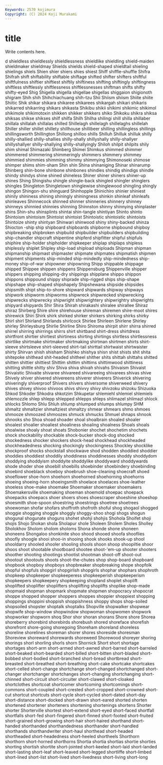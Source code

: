 ```yaml
---
Keywords: 2570 kojimura
Copyright: (C) 2024 Koji Murakami
---
```


# title

Write contents here.



d shieldless shieldlessly shieldlessness shieldlike shieldling shield-maiden shieldmaker
shieldmay Shields shields shield-shaped shieldtail shieling shielings shiels Shien shier
shiers shies shiest Shiff shiffle-shuffle Shifra Shifrah shift shiftability shiftable
shiftage shifted shifter shifters shiftful shiftfulness shiftier shiftiest shiftily shiftiness
shifting shiftingly shiftingness shiftless shiftlessly shiftlessness shiftlessnesses shiftman shifts shifty
shifty-eyed Shig Shigella shigella shigellae shigellas shiggaion shigionoth shigram Shih
shih Shihchiachuang shih-tzu Shii Shiism shiism Shiite shiite Shiitic Shik
shikar shikara shikaree shikarees shikargah shikari shikaris shikarred shikarring shikars
shikasta Shikibu shikii shikimi shikimic shikimol shikimole shikimotoxin shikken shikker
shikkers shiko Shikoku shikra shiksa shiksas shikse shikses shilf shilfa
Shilh Shilha shilingi shill shilla shillaber shillala shillalah shillalas shilled
Shillelagh shillelagh shillelaghs shillelah Shiller shiller shillet shillety shillhouse shillibeer
shilling shillingless shillings shillingsworth Shillington Shillong shilloo shills Shilluh Shilluk
shilluk shilly shilly-shallied shilly-shallies shilly-shally shillyshally shilly-shallyer shillyshallyer shilly-shallying shilly-shallyingly
Shiloh shilpit shilpits shily shim shimal Shimazaki Shimberg Shimei Shimkus
shimmed shimmer shimmered shimmering shimmeringly shimmers shimmery shimmey shimmied shimmies
shimming shimmy shimmying Shimonoseki shimose shimper shims shim-sham Shin shin
Shina shinaniging Shinar shinarump Shinberg shin-bone shinbone shinbones shindies shindig
shindigs shindle shindy shindys shine shined shineless Shiner shiner shiners
shiner-up shines Shing Shingishu shingle shingle-back shingled shingler shinglers shingles
Shingleton Shingletown shinglewise shinglewood shingling shingly shingon Shingon-shu shinguard Shinhopple
Shinichiro shinier shiniest shinily shininess shining shiningly shiningness shinkin shinleaf
shinleafs shinleaves Shinnecock shinned shinner shinneries shinnery shinney shinneys shinnied
shinnies shinning Shinnston shinny shinnying shinplaster shins Shin-shu shinsplints shintai
shin-tangle shintiyan Shinto shinto Shintoism shintoism Shintoist shintoist Shintoistic shintoistic
shintoists Shintoize shinty shintyan Shinwari shinwood shiny shiny-backed shinza Shiocton
-ship ship shipboard shipboards shipborne shipbound shipboy shipbreaking shipbroken shipbuild
shipbuilder shipbuilders shipbuilding ship-chandler shipcraft shipentine shipferd shipfitter shipful shipfuls
shiphire ship-holder shipholder shipkeeper shiplap shiplaps shipless shiplessly shiplet Shipley
ship-load shipload shiploads Shipman shipman shipmanship shipmast shipmaster shipmate shipmates
shipmatish shipmen shipment shipments ship-minded ship-mindedly ship-mindedness ship-money ship-of-war shipowner
shipowning Shipp shippable shippage shipped Shippee shippen shippens Shippensburg Shippenville
shipper shippers shipping shipping-dry shippings shipplane shippo shippon shippons shippound
shippy shiprade ship-rigged ships ship-shape shipshape ship-shaped shipshapely Shipshewana shipside
shipsides shipsmith shipt ship-to-shore shipward shipwards shipway shipways shipwork shipworm
shipworms shipwreck shipwrecked shipwrecking shipwrecks shipwrecky shipwright shipwrightery shipwrightry shipwrights
shipyard shipyards Shir Shira Shirah shirakashi shiralee shirallee Shiraz shiraz
Shirberg Shire shire shirehouse shireman shiremen shire-moot shires shirewick Shiri
Shirk shirk shirked shirker shirkers shirking shirks shirky Shirl shirl
Shirland Shirlands shirlcock Shirlee Shirleen Shirlene Shirley shirley Shirleysburg Shirlie
Shirline Shiro Shiroma shirpit shirr shirra shirred shirrel shirring shirrings
shirrs shirt shirtband shirt-dress shirtdress shirtfront shirtier shirtiest shirtiness shirting
shirtings shirtless shirtlessness shirtlike shirtmake shirtmaker shirtmaking shirtman shirtmen shirts
shirt-sleeve shirtsleeve shirt-sleeved shirt-tail shirttail shirtwaist shirtwaister shirty Shirvan shish
shisham Shishko shishya shisn shist shists shit shita shitepoke shithead
shit-headed shitheel shither shits shittah shittahs shitted shitten shittier shittiest
Shittim shittim shittims shittimwood shittiness shitting shittle shitty shiv Shiva
shiva shivah shivahs Shivaism Shivaist Shivaistic Shivaite shivaree shivareed shivareeing
shivarees shivas shive Shively shiver shivered shivereens shiverer shiverers Shiverick
shivering shiveringly shiverproof Shivers shivers shiversome shiverweed shivery shives shivey
shivoo shivoos shivs shivvy shivy shivzoku shizoku Shizuoka Shkod Shkoder
Shkodra shkotzim Shkupetar shlemiehl shlemiel shlemiels shlemozzle shlep shlepp shlepped
shlepps shleps shlimazel shlimazl shlock shlocks Shlomo Shlu Shluh shlump
shlumped shlumps shlumpy SHM shmaltz shmaltzier shmaltziest shmaltzy shmear shmears
shmo shmoes shmooze shmoozed shmoozes shmuck shmucks Shmuel shnaps shnook
shnooks sho Shoa shoad shoader shoal shoalbrain shoaled shoaler shoalest
shoalier shoaliest shoaliness shoaling shoalness Shoals shoals shoalwise shoaly shoat
shoats Shobonier shochet shochetim shochets shock shockability shockable shock-bucker shock-dog
shocked shockedness shocker shockers shock-head shockhead shockheaded shockheadedness shocking shockingly
shockingness Shockley shocklike shockproof shocks shockstall shockwave shod shodden shoddied
shoddier shoddies shoddiest shoddily shoddiness shoddinesses shoddy shoddydom shoddying shoddyism
shoddyite shoddylike shoddyward shoddywards shode shoder shoe shoebill shoebills shoebinder
shoebindery shoebinding shoebird shoeblack shoeboy shoebrush shoe-cleaning shoecraft shoed shoeflower
shoe-horn shoehorn shoehorned shoehorning shoehorns shoeing shoeing-horn shoeingsmith shoelace shoelaces
shoe-leather shoeless shoe-make shoemake Shoemaker shoemaker shoemakers Shoemakersville shoemaking shoeman
shoemold shoepac shoepack shoepacks shoepacs shoer shoers shoes shoescraper shoeshine
shoeshop shoesmith shoe-spoon shoestring shoestrings shoetree shoetrees shoewoman shofar shofars
shoffroth shofroth shoful shog shogaol shogged shoggie shogging shoggle shoggly
shoggy-shoo shogi shogs shogun shogunal shogunate shoguns shohet shohji shohjis
Shohola Shoifet shoji shojis Shojo Shokan shola Sholapur shole Sholeen
Sholem Sholes Sholley Sholokhov Sholom sholom sholoms Shona shonde shone
shoneen shoneens Shongaloo shonkinite shoo shood shooed shoofa shooflies shoofly
shoogle shooi shoo-in shooing shook shooks shook-up shool shooldarry shooled
shooler shooling shools shoon shoop shoopiltie shoor shoos shoot shootable
shootboard shootee shoot-'em-up shooter shooters shoother shooting shootings shootist shootman
shoot-off shoot-out shootout shootouts shoots shoot-the-chutes shop shop-board shopboard shopbook
shopboy shopboys shopbreaker shopbreaking shope shopfolk shopful shopfuls shopgirl shopgirlish
shopgirls shophar shophars shophroth shopkeep shopkeeper shopkeeperess shopkeeperish shopkeeperism shopkeepers
shopkeepery shopkeeping shopland shoplet shoplift shoplifted shoplifter shoplifters shoplifting shoplifts
shoplike shop-made shopmaid shopman shopmark shopmate shopmen shopocracy shopocrat shoppe
shopped shopper shoppers shoppes shoppier shoppiest shopping shoppings shoppini shoppish
shoppishness shoppy shops shop-soiled shopsoiled shopster shoptalk shoptalks Shopville shopwalker
shopwear shopwife shop-window shopwindow shopwoman shopwomen shopwork shopworker shopworn shoq
Shor shor shoran shorans Shore shore Shorea shoreberry shorebird shorebirds
shorebush shored shoreface shorefish shorefront shore-going shoregoing Shoreham shoreland shoreless
shoreline shorelines shoreman shorer shores shoreside shoresman Shoreview shoreward shorewards
shoreweed Shorewood shoreyer shoring shorings shorl shorling shorls shorn Shornick
Short short shortage shortages short-arm short-armed short-awned short-barred short-barreled short-beaked
short-bearded short-billed short-bitten short-bladed short-bobbed short-bodied short-branched short-bread shortbread short-breasted
short-breathed short-breathing short-cake shortcake shortcakes short-celled short-change shortchange short-changed shortchanged
short-changer shortchanger shortchanges short-changing shortchanging short-chinned short-circuit short-circuiter short-clawed short-cloaked
shortclothes shortcoat shortcomer shortcoming shortcomings short-commons short-coupled short-crested short-cropped short-crowned
short-cut shortcut shortcuts short-cycle short-cycled short-dated short-day short-distance short-docked short-drawn
short-eared shorted shorten shortened shortener shorteners shortening shortenings shortens Shorter
shorter Shorterville shortest short-extend short-eyed short-faced shortfall shortfalls short-fed short-fingered
short-finned short-footed short-fruited short-grained short-growing short-hair short-haired shorthand short-handed shorthanded
shorthandedness shorthander short-handled shorthands shorthandwriter short-haul shorthead short-headed shortheaded short-headedness
short-heeled shortheels Shorthorn shorthorn short-horned shorthorns Shortia shortia shortias shortie
shorties shorting shortish shortite short-jointed short-keeled short-laid short-landed short-lasting short-leaf
short-leaved short-legged shortliffe short-limbed short-lined short-list short-lived short-livedness short-living short-long
